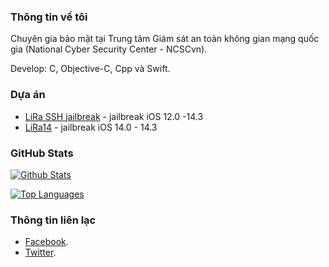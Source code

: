 ### Thông tin về tôi
Chuyên gia bảo mật tại Trung tâm Giám sát an toàn không gian mạng quốc gia (National Cyber Security Center - NCSCvn).

Develop: C, Objective-C, Cpp và Swift.

### Dựa án
- [LiRa SSH jailbreak](https://github.com/H0aHuynh/LiRa) - jailbreak iOS 12.0 -14.3
- [LiRa14](https://github.com/H0aHuynh/LiRa14) - jailbreak iOS 14.0 - 14.3

### GitHub Stats

[![Github Stats](https://github-readme-stats.vercel.app/api?username=H0ahuynh&show_icons=true&theme=dark)](https://github.com/H0ahuynh)

[![Top Languages](https://github-readme-stats.vercel.app/api/top-langs/?username=H0ahuynh&layout=compact&langs_count=6&hide=assembly&theme=dark)](https://github.com/H0ahuynh/)

### Thông tin liên lạc
- [Facebook](https://facebook.com/hoahuynh.htbn).
- [Twitter](https://twitter.com/hoa_huynh19).
